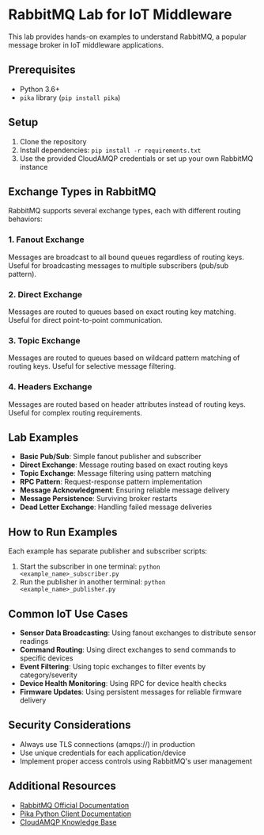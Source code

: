# RabbitMQ Lab for IoT Middleware

This lab provides hands-on examples to understand RabbitMQ, a popular message broker in IoT middleware applications.

## Prerequisites

- Python 3.6+
- `pika` library (`pip install pika`)

## Setup

1. Clone the repository
2. Install dependencies: `pip install -r requirements.txt`
3. Use the provided CloudAMQP credentials or set up your own RabbitMQ instance

## Exchange Types in RabbitMQ

RabbitMQ supports several exchange types, each with different routing behaviors:

### 1. Fanout Exchange
Messages are broadcast to all bound queues regardless of routing keys. Useful for broadcasting messages to multiple subscribers (pub/sub pattern).

### 2. Direct Exchange
Messages are routed to queues based on exact routing key matching. Useful for direct point-to-point communication.

### 3. Topic Exchange
Messages are routed to queues based on wildcard pattern matching of routing keys. Useful for selective message filtering.

### 4. Headers Exchange
Messages are routed based on header attributes instead of routing keys. Useful for complex routing requirements.

## Lab Examples

- **Basic Pub/Sub**: Simple fanout publisher and subscriber
- **Direct Exchange**: Message routing based on exact routing keys
- **Topic Exchange**: Message filtering using pattern matching
- **RPC Pattern**: Request-response pattern implementation
- **Message Acknowledgment**: Ensuring reliable message delivery
- **Message Persistence**: Surviving broker restarts
- **Dead Letter Exchange**: Handling failed message deliveries

## How to Run Examples

Each example has separate publisher and subscriber scripts:

1. Start the subscriber in one terminal: `python <example_name>_subscriber.py`
2. Run the publisher in another terminal: `python <example_name>_publisher.py`

## Common IoT Use Cases

- **Sensor Data Broadcasting**: Using fanout exchanges to distribute sensor readings
- **Command Routing**: Using direct exchanges to send commands to specific devices
- **Event Filtering**: Using topic exchanges to filter events by category/severity
- **Device Health Monitoring**: Using RPC for device health checks
- **Firmware Updates**: Using persistent messages for reliable firmware delivery

## Security Considerations

- Always use TLS connections (amqps://) in production
- Use unique credentials for each application/device
- Implement proper access controls using RabbitMQ's user management

## Additional Resources

- [RabbitMQ Official Documentation](https://www.rabbitmq.com/documentation.html)
- [Pika Python Client Documentation](https://pika.readthedocs.io/)
- [CloudAMQP Knowledge Base](https://www.cloudamqp.com/docs/index.html) 